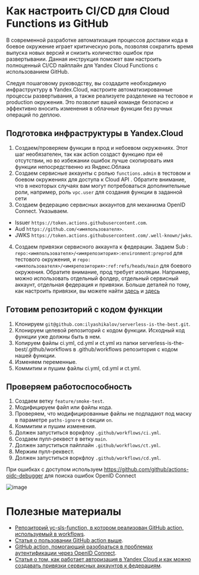 # Как настроить CI/CD для Cloud Functions из GitHub
В современной разработке автоматизация процессов доставки кода в боевое окружение играет критическую роль, позволяя сократить время выпуска новых версий и снизить количество ошибок при развертывании. Данная инструкция поможет вам настроить полноценный CI/CD пайплайн для Yandex Cloud Functions с использованием GitHub.

Следуя пошаговому руководству, вы создадите необходимую инфраструктуру в Yandex.Cloud, настроите автоматизированные процессы развертывания, а также реализуете разделение на тестовое и production окружения. Это позволит вашей команде безопасно и эффективно вносить изменения в облачные функции без ручных операций по деплою.
## Подготовка инфраструктуры в Yandex.Cloud
1. Создаем/проверяем функции в прод и небоевом окружениях. Этот шаг необязателен, так как action создаст функцию при её отсутствии, но во избежании ошибок лучше скопировать имя функции непосредственно из Яндекс.Облака 
2. Создаем сервисные аккаунты с ролью ```functions.admin``` в тестовом и боевом окружениях для доступа к Cloud API . Обратите внимание, что в некоторых случаях вам могут потребоваться дополнительные роли, например, роль ```vpc.user``` для создания функции в заданной сети
3. Создаем федерацию сервисных аккаунтов для механизма OpenID Connect. Указываем.
- Issuer ```https://token.actions.githubusercontent.com```.
- Aud ```https://github.com/<имяпользователя>```.
- JWKS ```https://token.actions.githubusercontent.com/.well-known/jwks```.
4. Создаем привязки сервисного аккаунта к федерации. Задаем Sub : ```repo:<имяпользователя>/<имярепозитория>:environment:preprod``` для тестового окружения, и ```repo:<имяпользователя>/<имярепозитория>:ref:refs/heads/main``` для боевого окружения. Обратите внимание, прод требует изоляции. Например, можно использовать отдельный фолдер, отдельный сервисный аккаунт, отдельная федерация и привязки. Больше деталей по тому, как настроить привязки, вы можете найти [здесь](https://nikolaymatrosov.ru/2025-05-04-Authorizing-in-GitHub-Actions-via-Workload-Identities/#типы-subject-в-github) и [здесь](https://docs.github.com/en/actions/concepts/security/about-security-hardening-with-openid-connect#example-subject-claims)
## Готовим репозиторий с кодом функции 
1. Клонируем ```git@github.com:ilyashikalov/serverless-is-the-best.git```.
2. Клонируем целевой репозиторий с кодом функции. Исходный код функции уже должны быть в нем.
3. Копируем файлы ci.yml, cd.yml и сt.yml из папки serverless-is-the-best/.github/workflows в .github/workflows репозитория с кодом нашей функции.
4. Изменяем переменные.
5. Коммитим и пушим файлы ci.yml, cd.yml и сt.yml.
## Проверяем работоспособность
1. Создаем ветку ```feature/smoke-test```.
2. Модифицируем файл или файлы кода.
3. Проверяем, что модифицированные файлы не подпадают под маску в параметре ```paths-ignore``` в секции ```on```.
4. Коммитим и пушим изменения.
5. Должен запуститься воркфлоу ```.github/workflows/ci.yml```.
6. Создаем пулл-реквест в ветку ```main```.
7. Должен запуститься пайплайн ```.github/workflows/ct.yml```.
8. Мержим пулл-реквест.
9. Должен запуститься воркфлоу ```.github/workflows/cd.yml```.

При ошибках с доступом используем https://github.com/github/actions-oidc-debugger для поиска ошибок OpenID Connect

![image](https://github.com/user-attachments/assets/6c7e5798-e422-42c2-a168-db3d1fc0d3ac)
# Полезные материалы
- [Репозиторий yc-sls-function, в котором реализован GitHub action, используемый в workflows](https://github.com/yc-actions/yc-sls-function/blob/main/action.yml).
- [Статья о пользовании GitHub action выше](https://nikolaymatrosov.ru/2021-11-08-Building-CI-CD-in-Yandex-Cloud-using-GitHub-Actions/).
- [GitHub action, помогающий разобраться в проблемах аутентификации через OpenID Connect](https://github.com/github/actions-oidc-debugger).
- [Статья о том, как работает авторизация в Yandex Cloud и как можно создавать привязки сервисных аккаунтов к федерациям](https://nikolaymatrosov.ru/2025-05-04-Authorizing-in-GitHub-Actions-via-Workload-Identities/).
